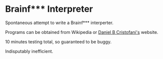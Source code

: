 # Brainf\*\*\* Interpreter

Spontaneous attempt to write a Brainf\*\*\* interperter.

Programs can be obtained from Wikipedia or [Daniel B Cristofani's](http://www.hevanet.com/cristofd/brainfuck/) website.

10 minutes testing total, so guaranteed to be buggy.

Indisputably inefficient.
